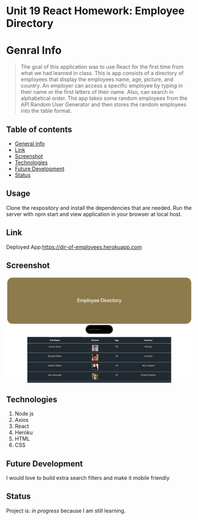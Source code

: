 # Unit 19 React Homework: Employee Directory


# Genral Info
> The goal of this application was to use React for the first time from what we had learned in class. This is app consists of a directory of employees that display the employees name, age, picture, and country. An employer can access a specific employee by typing in their name or the first letters of their name. Also, can search in alphabetical order. The app takes some random employees from the API Random User Generator and then stores the random employees into the table format.

## Table of contents
* [General info](#general-info)
* [Link](#Link)
* [Screenshot](#screenrecording)
* [Technologies](#Technologies)
* [Future Development](#futuredevelopment)
* [Status](#status)

## Usage
Clone the respository and install the dependencies that are needed. Run the server with npm start and view application in your browser at local host.

## Link
Deployed App:https://dir-of-employees.herokuapp.com

## Screenshot
![Example screenshot](employeedirectory.png)


## Technologies
1. Node js
2. Axios
3. React
4. Heroku
5. HTML
6. CSS

## Future Development
I would love to build extra search filters and make it mobile friendly


## Status
Project is: _in progress_ because I am still learning.

